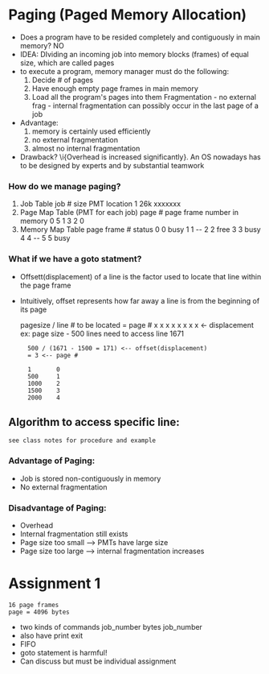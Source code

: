 # Paging (Paged Memory Allocation)
* Does a program have to be resided completely and contiguously in main memory? NO
* IDEA: DIviding an incoming job into memory blocks (frames) of equal size, which are called pages
* to execute a program, memory manager must do the following:
    1. Decide # of pages
    2. Have enough empty page frames in main memory
    3. Load all the program's pages into them
        Fragmentation 
            - no external frag
            - internal fragmentation can possibly occur in the last page of a job
* Advantage:
    1. memory is certainly used efficiently
    2. no external fragmentation
    3. almost no internal fragmentation
* Drawback? \i{Overhead is increased significantly}. An OS nowadays has to be designed by experts and by substantial teamwork
### How do we manage paging?
1. Job Table
    job #       size        PMT location
    1           26k             xxxxxxx
2. Page Map Table (PMT for each job)
    page #      page frame number in memory
    0                   5
    1                   3
    2                   0  
3. Memory Map Table
    page frame #         status
0       0                 busy
1       1                 --
2       2                 free
3       3                 busy
4       4                 --
5       5                 busy

### What if we have a goto statment?
* Offsett(displacement) of a line is the factor used to locate that line within the page frame
* Intuitively, offset represents how far away a line is from the beginning of its page

    pagesize / line # to be located = page #
                    x x x x 
                      x x x x <- displacement
    ex: page size - 500 lines
        need to access line 1671

        500 / (1671 - 1500 = 171) <-- offset(displacement)
        = 3 <-- page # 

        1       0
        500     1   
        1000    2
        1500    3
        2000    4
## Algorithm to access specific line:
    see class notes for procedure and example

### Advantage of Paging:
* Job is stored non-contiguously in memory
* No external fragmentation
### Disadvantage of Paging:
* Overhead
* Internal fragmentation still exists
* Page size too small --> PMTs have large size
* Page size too large --> internal fragmentation increases


# Assignment 1
    16 page frames
    page = 4096 bytes
* two kinds of commands
    job_number bytes
    job_number
* also have 
    print
    exit
* FIFO
* goto statement is harmful!
* Can discuss but must be individual assignment

